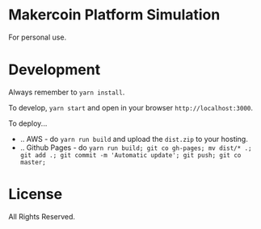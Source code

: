 # Makercoin Platform Simulation

For personal use.

# Development

Always remember to `yarn install`.

To develop, `yarn start` and open in your browser `http://localhost:3000`.

To deploy...
* .. AWS - do `yarn run build` and upload the `dist.zip` to your hosting.
* .. Github Pages - do `yarn run build; git co gh-pages; mv dist/* .; git add .; git commit -m 'Automatic update'; git push; git co master;`

# License

All Rights Reserved.
